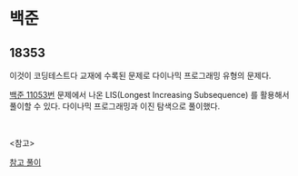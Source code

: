 # 백준

## 18353

이것이 코딩테스트다 교재에 수록된 문제로 다이나믹 프로그래밍 유형의 문제다.

[백준 11053번](https://www.acmicpc.net/problem/11053) 문제에서 나온 LIS(Longest Increasing Subsequence) 를 활용해서 풀이할 수 있다. 다이나믹 프로그래밍과 이진 탐색으로 풀이했다.

<br>

<참고>

[참고 풀이](https://github.com/Gyusik-Choi/Algorithm/tree/master/Baekjoon/11053_가장%20긴%20증가하는%20부분수열%20길이)



